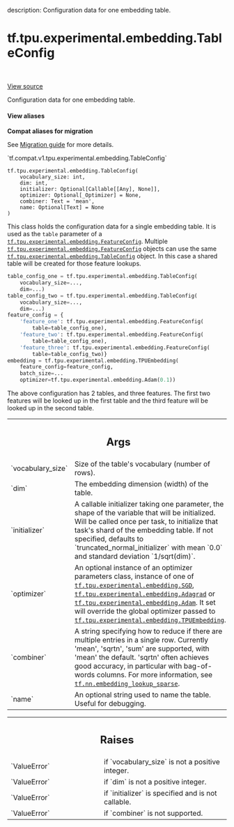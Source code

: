 description: Configuration data for one embedding table.

<div itemscope itemtype="http://developers.google.com/ReferenceObject">
<meta itemprop="name" content="tf.tpu.experimental.embedding.TableConfig" />
<meta itemprop="path" content="Stable" />
<meta itemprop="property" content="__init__"/>
</div>

# tf.tpu.experimental.embedding.TableConfig

<!-- Insert buttons and diff -->

<table class="tfo-notebook-buttons tfo-api nocontent" align="left">

</table>

<a target="_blank" href="/code/stable/tensorflow/python/tpu/tpu_embedding_v2_utils.py">View source</a>



Configuration data for one embedding table.

<section class="expandable">
  <h4 class="showalways">View aliases</h4>
  <p>
<b>Compat aliases for migration</b>
<p>See
<a href="https://www.tensorflow.org/guide/migrate">Migration guide</a> for
more details.</p>
<p>`tf.compat.v1.tpu.experimental.embedding.TableConfig`</p>
</p>
</section>

<pre class="devsite-click-to-copy prettyprint lang-py tfo-signature-link">
<code>tf.tpu.experimental.embedding.TableConfig(
    vocabulary_size: int,
    dim: int,
    initializer: Optional[Callable[[Any], None]],
    optimizer: Optional[_Optimizer] = None,
    combiner: Text = &#x27;mean&#x27;,
    name: Optional[Text] = None
)
</code></pre>



<!-- Placeholder for "Used in" -->

This class holds the configuration data for a single embedding table. It is
used as the `table` parameter of a
<a href="../../../../tf/tpu/experimental/embedding/FeatureConfig.md"><code>tf.tpu.experimental.embedding.FeatureConfig</code></a>. Multiple
<a href="../../../../tf/tpu/experimental/embedding/FeatureConfig.md"><code>tf.tpu.experimental.embedding.FeatureConfig</code></a> objects can use the same
<a href="../../../../tf/tpu/experimental/embedding/TableConfig.md"><code>tf.tpu.experimental.embedding.TableConfig</code></a> object. In this case a shared
table will be created for those feature lookups.

```python
table_config_one = tf.tpu.experimental.embedding.TableConfig(
    vocabulary_size=...,
    dim=...)
table_config_two = tf.tpu.experimental.embedding.TableConfig(
    vocabulary_size=...,
    dim=...)
feature_config = {
    'feature_one': tf.tpu.experimental.embedding.FeatureConfig(
        table=table_config_one),
    'feature_two': tf.tpu.experimental.embedding.FeatureConfig(
        table=table_config_one),
    'feature_three': tf.tpu.experimental.embedding.FeatureConfig(
        table=table_config_two)}
embedding = tf.tpu.experimental.embedding.TPUEmbedding(
    feature_config=feature_config,
    batch_size=...
    optimizer=tf.tpu.experimental.embedding.Adam(0.1))
```

The above configuration has 2 tables, and three features. The first two
features will be looked up in the first table and the third feature will be
looked up in the second table.

<!-- Tabular view -->
 <table class="responsive fixed orange">
<colgroup><col width="214px"><col></colgroup>
<tr><th colspan="2"><h2 class="add-link">Args</h2></th></tr>

<tr>
<td>
`vocabulary_size`
</td>
<td>
Size of the table's vocabulary (number of rows).
</td>
</tr><tr>
<td>
`dim`
</td>
<td>
The embedding dimension (width) of the table.
</td>
</tr><tr>
<td>
`initializer`
</td>
<td>
A callable initializer taking one parameter, the shape of the
variable that will be initialized. Will be called once per task, to
initialize that task's shard of the embedding table. If not specified,
defaults to `truncated_normal_initializer` with mean `0.0` and standard
deviation `1/sqrt(dim)`.
</td>
</tr><tr>
<td>
`optimizer`
</td>
<td>
An optional instance of an optimizer parameters class, instance
of one of <a href="../../../../tf/tpu/experimental/embedding/SGD.md"><code>tf.tpu.experimental.embedding.SGD</code></a>,
<a href="../../../../tf/tpu/experimental/embedding/Adagrad.md"><code>tf.tpu.experimental.embedding.Adagrad</code></a> or
<a href="../../../../tf/tpu/experimental/embedding/Adam.md"><code>tf.tpu.experimental.embedding.Adam</code></a>. It set will override the global
optimizer passed to <a href="../../../../tf/tpu/experimental/embedding/TPUEmbedding.md"><code>tf.tpu.experimental.embedding.TPUEmbedding</code></a>.
</td>
</tr><tr>
<td>
`combiner`
</td>
<td>
A string specifying how to reduce if there are multiple entries
in a single row. Currently 'mean', 'sqrtn', 'sum' are supported, with
'mean' the default. 'sqrtn' often achieves good accuracy, in particular
with bag-of-words columns. For more information, see
<a href="../../../../tf/nn/embedding_lookup_sparse.md"><code>tf.nn.embedding_lookup_sparse</code></a>.
</td>
</tr><tr>
<td>
`name`
</td>
<td>
An optional string used to name the table. Useful for debugging.
</td>
</tr>
</table>



<!-- Tabular view -->
 <table class="responsive fixed orange">
<colgroup><col width="214px"><col></colgroup>
<tr><th colspan="2"><h2 class="add-link">Raises</h2></th></tr>

<tr>
<td>
`ValueError`
</td>
<td>
if `vocabulary_size` is not a positive integer.
</td>
</tr><tr>
<td>
`ValueError`
</td>
<td>
if `dim` is not a positive integer.
</td>
</tr><tr>
<td>
`ValueError`
</td>
<td>
if `initializer` is specified and is not callable.
</td>
</tr><tr>
<td>
`ValueError`
</td>
<td>
if `combiner` is not supported.
</td>
</tr>
</table>



